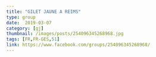 ```yaml
---
title: "GILET JAUNE A REIMS"
type: group
date:  2019-03-07
category: [gj]
thumbnail: /images/posts/254096345268968.jpg
tags: [FR,FR-GES,51]
link: https://www.facebook.com/groups/254096345268968/
---
```

